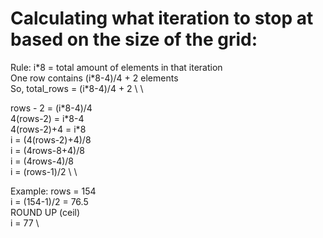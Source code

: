 

# Calculating what iteration to stop at based on the size of the grid:

Rule: i\*8 = total amount of elements in that iteration \
One row contains (i\*8-4)/4 + 2 elements \
So, total_rows = (i\*8-4)/4 + 2  \ \

rows - 2 = (i\*8-4)/4 \
4(rows-2) = i\*8-4 \
4(rows-2)+4 = i\*8 \
 i = (4(rows-2)+4)/8 \
i = (4rows-8+4)/8 \
i = (4rows-4)/8 \
i = (rows-1)/2 \ \     
        
Example: rows = 154 \
i = (154-1)/2 = 76.5 \
ROUND UP (ceil) \
i = 77 \
